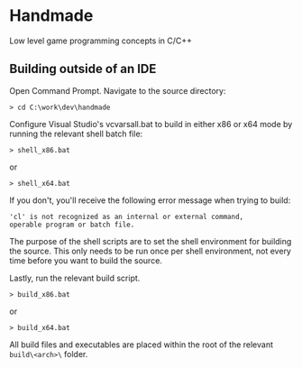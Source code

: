 # Handmade

Low level game programming concepts in C/C++


## Building outside of an IDE

Open Command Prompt. Navigate to the source directory:

```
> cd C:\work\dev\handmade
```

Configure Visual Studio's vcvarsall.bat to build in either x86 or x64 mode by running the relevant shell batch file:

```
> shell_x86.bat
```

or 

```
> shell_x64.bat
```

If you don't, you'll receive the following error message when trying to build:

```
'cl' is not recognized as an internal or external command,
operable program or batch file.
```

The purpose of the shell scripts are to set the shell environment for building the source. This only needs to be run once per shell environment, not every time before you want to build the source.

Lastly, run the relevant build script.

```
> build_x86.bat
```

or

```
> build_x64.bat
```

All build files and executables are placed within the root of the relevant `build\<arch>\` folder.
